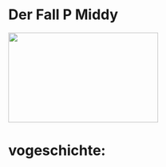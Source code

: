 <h1>
<h1>Der Fall P Middy</h1></h1>
<img src="https://github.com/user-attachments/assets/40d330ea-27ef-404e-a71b-93f1e4d951fa" width="300" height="180">
<h1>vogeschichte:</h1>

